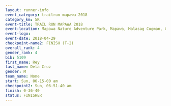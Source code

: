 ```yaml
---
layout: runner-info 
event_category: trailrun-mapawa-2018 
category_km: 5K 
event-title: TRAIL RUN MAPAWA 2018 
event-location: Mapawa Nature Adventure Park, Mapawa, Malasag Cugman, Cagayan de Oro Philippines 
event-logo: 
event-date: 2018-04-29 
checkpoint-name2: FINISH (T-2) 
overall_rank: 4
gender_rank: 4
bib: 5109
first_name: Rey
last_name: Dela Cruz
gender: M
team_name: None
start: Sun, 06-15-00 am
checkpoint2: Sun, 06-51-40 am
finish: 0-36-40
status: FINISHER
---
```

